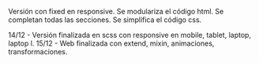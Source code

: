 Versión con fixed en responsive.
Se modulariza el código html.
Se completan todas las secciones.
Se simplifica el código css.

14/12 - Versión finalizada en scss con responsive en mobile, tablet, laptop, laptop l.
15/12 - Web finalizada con extend, mixin, animaciones, transformaciones.